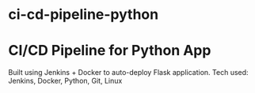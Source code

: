 # ci-cd-pipeline-python
# CI/CD Pipeline for Python App
Built using Jenkins + Docker to auto-deploy Flask application.
Tech used: Jenkins, Docker, Python, Git, Linux
